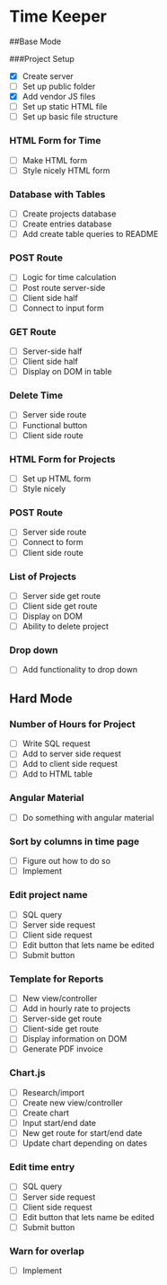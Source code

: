 # Time Keeper

##Base Mode

###Project Setup
- [x] Create server
- [ ] Set up public folder
- [x] Add vendor JS files
- [ ] Set up static HTML file
- [ ] Set up basic file structure

### HTML Form for Time
- [ ] Make HTML form
- [ ] Style nicely HTML form

### Database with Tables
- [ ] Create projects database
- [ ] Create entries database
- [ ] Add create table queries to README

### POST Route
- [ ] Logic for time calculation
- [ ] Post route server-side
- [ ] Client side half
- [ ] Connect to input form

### GET Route
- [ ] Server-side half
- [ ] Client side half
- [ ] Display on DOM in table

### Delete Time
- [ ] Server side route
- [ ] Functional button
- [ ] Client side route

### HTML Form for Projects
- [ ] Set up HTML form
- [ ] Style nicely

### POST Route
- [ ] Server side route
- [ ] Connect to form
- [ ] Client side route

### List of Projects
- [ ] Server side get route
- [ ] Client side get route
- [ ] Display on DOM
- [ ] Ability to delete project

### Drop down
- [ ] Add functionality to drop down

## Hard Mode

### Number of Hours for Project
- [ ] Write SQL request
- [ ] Add to server side request
- [ ] Add to client side request
- [ ] Add to HTML table

### Angular Material
- [ ] Do something with angular material

### Sort by columns in time page
- [ ] Figure out how to do so
- [ ] Implement

### Edit project name
- [ ] SQL query
- [ ] Server side request
- [ ] Client side request
- [ ] Edit button that lets name be edited
- [ ] Submit button

### Template for Reports
- [ ] New view/controller
- [ ] Add in hourly rate to projects
- [ ] Server-side get route
- [ ] Client-side get route
- [ ] Display information on DOM
- [ ] Generate PDF invoice

### Chart.js
- [ ] Research/import
- [ ] Create new view/controller
- [ ] Create chart
- [ ] Input start/end date
- [ ] New get route for start/end date
- [ ] Update chart depending on dates

### Edit time entry
- [ ] SQL query
- [ ] Server side request
- [ ] Client side request
- [ ] Edit button that lets name be edited
- [ ] Submit button

### Warn for overlap
- [ ] Implement
